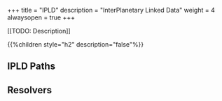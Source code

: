 +++
title = "IPLD"
description = "InterPlanetary Linked Data"
weight = 4
alwaysopen = true
+++

[[TODO: Description]]

{{%children style="h2" description="false"%}}

## IPLD Paths

## Resolvers